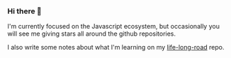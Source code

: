 ### Hi there 👋

I'm currently focused on the Javascript ecosystem, but occasionally you will see me giving stars all around the github repositories.

I also write some notes about what I'm learning on my [life-long-road](https://github.com/guilhermebkel/life-long-road) repo.









